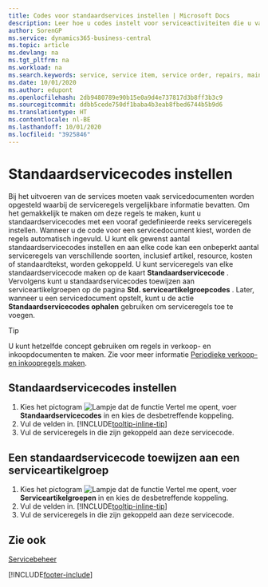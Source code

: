```yaml
---
title: Codes voor standaardservices instellen | Microsoft Docs
description: Leer hoe u codes instelt voor serviceactiviteiten die u vaak uitvoert.
author: SorenGP
ms.service: dynamics365-business-central
ms.topic: article
ms.devlang: na
ms.tgt_pltfrm: na
ms.workload: na
ms.search.keywords: service, service item, service order, repairs, maintenance
ms.date: 10/01/2020
ms.author: edupont
ms.openlocfilehash: 2db9480789e90b15e0a9d4e737817d3b8ff3b3c9
ms.sourcegitcommit: ddbb5cede750df1baba4b3eab8fbed6744b5b9d6
ms.translationtype: HT
ms.contentlocale: nl-BE
ms.lasthandoff: 10/01/2020
ms.locfileid: "3925846"
---
```

# <a name="set-up-standard-service-codes"></a>Standaardservicecodes instellen

Bij het uitvoeren van de services moeten vaak servicedocumenten worden opgesteld waarbij de serviceregels vergelijkbare informatie bevatten. Om het gemakkelijk te maken om deze regels te maken, kunt u standaardservicecodes met een vooraf gedefinieerde reeks serviceregels instellen. Wanneer u de code voor een servicedocument kiest, worden de regels automatisch ingevuld. U kunt elk gewenst aantal standaardservicecodes instellen en aan elke code kan een onbeperkt aantal serviceregels van verschillende soorten, inclusief artikel, resource, kosten of standaardtekst, worden gekoppeld. U kunt serviceregels van elke standaardservicecode maken op de kaart **Standaardservicecode** . Vervolgens kunt u standaardservicecodes toewijzen aan serviceartikelgroepen op de pagina **Std. serviceartikelgroepcodes** . Later, wanneer u een servicedocument opstelt, kunt u de actie **Standaardservicecodes ophalen** gebruiken om serviceregels toe te voegen.  
  
> [!Tip]
> U kunt hetzelfde concept gebruiken om regels in verkoop- en inkoopdocumenten te maken. Zie voor meer informatie [Periodieke verkoop- en inkoopregels maken](sales-how-work-standard-lines.md).  
  
## <a name="to-set-up-a-standard-service-code"></a>Standaardservicecodes instellen

1. Kies het pictogram ![Lampje dat de functie Vertel me opent](media/ui-search/search_small.png "Vertel me wat u wilt doen"), voer **Standaardservicecodes** in en kies de desbetreffende koppeling.  
2. Vul de velden in. [!INCLUDE[tooltip-inline-tip](includes/tooltip-inline-tip_md.md)]  
3. Vul de serviceregels in die zijn gekoppeld aan deze servicecode.  

## <a name="to-assign-a-standard-service-code-to-a-service-item-group"></a>Een standaardservicecode toewijzen aan een serviceartikelgroep

1. Kies het pictogram ![Lampje dat de functie Vertel me opent](media/ui-search/search_small.png "Vertel me wat u wilt doen"), voer **Serviceartikelgroepen** in en kies de desbetreffende koppeling.  
2. Vul de velden in. [!INCLUDE[tooltip-inline-tip](includes/tooltip-inline-tip_md.md)]
3. Vul de serviceregels in die zijn gekoppeld aan deze servicecode.  

## <a name="see-also"></a>Zie ook

[Servicebeheer](service-service.md)

[!INCLUDE[footer-include](includes/footer-banner.md)]